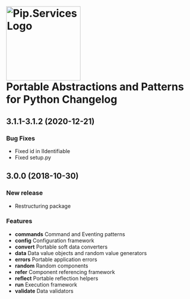 # <img src="https://uploads-ssl.webflow.com/5ea5d3315186cf5ec60c3ee4/5edf1c94ce4c859f2b188094_logo.svg" alt="Pip.Services Logo" width="200"> <br/> Portable Abstractions and Patterns for Python Changelog

## <a name="3.1.1-3.1.2"></a> 3.1.1-3.1.2 (2020-12-21)

### Bug Fixes

* Fixed id in IIdentifiable
* Fixed setup.py

## <a name="3.0.0"></a>3.0.0 (2018-10-30)

### New release
* Restructuring package

### Features
* **commands** Command and Eventing patterns
* **config** Configuration framework
* **convert** Portable soft data converters
* **data** Data value objects and random value generators
* **errors** Portable application errors
* **random** Random components
* **refer** Component referencing framework
* **reflect** Portable reflection helpers
* **run** Execution framework
* **validate** Data validators

